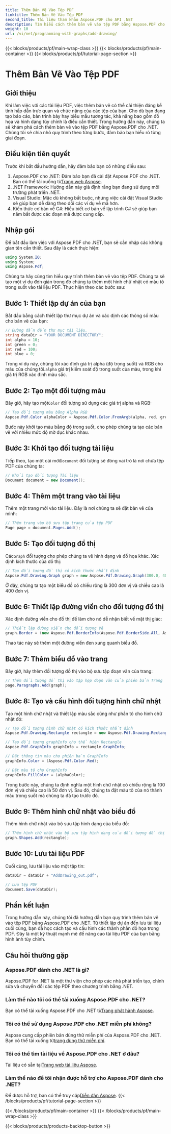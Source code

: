 ```yaml
---
title: Thêm Bản Vẽ Vào Tệp PDF
linktitle: Thêm Bản Vẽ Vào Tệp PDF
second_title: Tài liệu tham khảo Aspose.PDF cho API .NET
description: Tìm hiểu cách thêm bản vẽ vào tệp PDF bằng Aspose.PDF cho .NET. Hướng dẫn từng bước này bao gồm cài đặt màu sắc, thêm hình dạng và lưu tệp PDF của bạn.
weight: 10
url: /vi/net/programming-with-graphs/add-drawing/
---
```


{{< blocks/products/pf/main-wrap-class >}}
{{< blocks/products/pf/main-container >}}
{{< blocks/products/pf/tutorial-page-section >}}

# Thêm Bản Vẽ Vào Tệp PDF

## Giới thiệu

Khi làm việc với các tài liệu PDF, việc thêm bản vẽ có thể cải thiện đáng kể tính hấp dẫn trực quan và chức năng của các tệp của bạn. Cho dù bạn đang tạo báo cáo, bản trình bày hay biểu mẫu tương tác, khả năng bao gồm đồ họa và hình dạng tùy chỉnh là điều cần thiết. Trong hướng dẫn này, chúng ta sẽ khám phá cách thêm bản vẽ vào tệp PDF bằng Aspose.PDF cho .NET. Chúng tôi sẽ chia nhỏ quy trình theo từng bước, đảm bảo bạn hiểu rõ từng giai đoạn.

## Điều kiện tiên quyết

Trước khi bắt đầu hướng dẫn, hãy đảm bảo bạn có những điều sau:

1.  Aspose.PDF cho .NET: Đảm bảo bạn đã cài đặt Aspose.PDF cho .NET. Bạn có thể tải xuống từ[Trang web Aspose](https://releases.aspose.com/pdf/net/).
2. .NET Framework: Hướng dẫn này giả định rằng bạn đang sử dụng môi trường phát triển .NET.
3. Visual Studio: Mặc dù không bắt buộc, nhưng việc cài đặt Visual Studio sẽ giúp bạn dễ dàng theo dõi các ví dụ về mã hơn.
4. Kiến thức cơ bản về C#: Hiểu biết cơ bản về lập trình C# sẽ giúp bạn nắm bắt được các đoạn mã được cung cấp.

## Nhập gói

Để bắt đầu làm việc với Aspose.PDF cho .NET, bạn sẽ cần nhập các không gian tên cần thiết. Sau đây là cách thực hiện:

```csharp
using System.IO;
using System;
using Aspose.Pdf;
```

Chúng ta hãy cùng tìm hiểu quy trình thêm bản vẽ vào tệp PDF. Chúng ta sẽ tạo một ví dụ đơn giản trong đó chúng ta thêm một hình chữ nhật có màu tô trong suốt vào tài liệu PDF. Thực hiện theo các bước sau:

## Bước 1: Thiết lập dự án của bạn

Bắt đầu bằng cách thiết lập thư mục dự án và xác định các thông số màu cho bản vẽ của bạn:

```csharp
// Đường dẫn đến thư mục tài liệu.
string dataDir = "YOUR DOCUMENT DIRECTORY";
int alpha = 10;
int green = 0;
int red = 100;
int blue = 0;
```

 Trong ví dụ này, chúng tôi xác định giá trị alpha (độ trong suốt) và RGB cho màu của chúng tôi.`alpha` giá trị kiểm soát độ trong suốt của màu, trong khi giá trị RGB xác định màu sắc.

## Bước 2: Tạo một đối tượng màu

 Bây giờ, hãy tạo một`Color` đối tượng sử dụng các giá trị alpha và RGB:

```csharp
// Tạo đối tượng màu bằng Alpha RGB
Aspose.Pdf.Color alphaColor = Aspose.Pdf.Color.FromArgb(alpha, red, green, blue); // Cung cấp kênh alpha
```

Bước này khởi tạo màu bằng độ trong suốt, cho phép chúng ta tạo các bản vẽ với nhiều mức độ mờ đục khác nhau.

## Bước 3: Khởi tạo đối tượng tài liệu

 Tiếp theo, tạo một cái mới`Document` đối tượng sẽ đóng vai trò là nơi chứa tệp PDF của chúng ta:

```csharp
// Khởi tạo đối tượng Tài liệu
Document document = new Document();
```

## Bước 4: Thêm một trang vào tài liệu

Thêm một trang mới vào tài liệu. Đây là nơi chúng ta sẽ đặt bản vẽ của mình:

```csharp
// Thêm trang vào bộ sưu tập trang của tệp PDF
Page page = document.Pages.Add();
```

## Bước 5: Tạo đối tượng đồ thị

 Các`Graph` đối tượng cho phép chúng ta vẽ hình dạng và đồ họa khác. Xác định kích thước của đồ thị:

```csharp
// Tạo đối tượng đồ thị có kích thước nhất định
Aspose.Pdf.Drawing.Graph graph = new Aspose.Pdf.Drawing.Graph(300.0, 400.0);
```

Ở đây, chúng ta tạo một biểu đồ có chiều rộng là 300 đơn vị và chiều cao là 400 đơn vị.

## Bước 6: Thiết lập đường viền cho đối tượng đồ thị

Xác định đường viền cho đồ thị để làm cho nó dễ nhận biết về mặt thị giác:

```csharp
// Thiết lập đường viền cho đối tượng Vẽ
graph.Border = (new Aspose.Pdf.BorderInfo(Aspose.Pdf.BorderSide.All, Aspose.Pdf.Color.Black));
```

Thao tác này sẽ thêm một đường viền đen xung quanh biểu đồ.

## Bước 7: Thêm biểu đồ vào trang

Bây giờ, hãy thêm đối tượng đồ thị vào bộ sưu tập đoạn văn của trang:

```csharp
// Thêm đối tượng đồ thị vào tập hợp đoạn văn của phiên bản Trang
page.Paragraphs.Add(graph);
```

## Bước 8: Tạo và cấu hình đối tượng hình chữ nhật

Tạo một hình chữ nhật và thiết lập màu sắc cũng như phần tô cho hình chữ nhật đó:

```csharp
// Tạo đối tượng hình chữ nhật có kích thước nhất định
Aspose.Pdf.Drawing.Rectangle rectangle = new Aspose.Pdf.Drawing.Rectangle(0, 0, 100, 50);

// Tạo đối tượng graphInfo cho thể hiện Rectangle
Aspose.Pdf.GraphInfo graphInfo = rectangle.GraphInfo;

// Đặt thông tin màu cho phiên bản GraphInfo
graphInfo.Color = (Aspose.Pdf.Color.Red);

// Đặt màu tô cho GraphInfo
graphInfo.FillColor = (alphaColor);
```

Trong bước này, chúng ta định nghĩa một hình chữ nhật có chiều rộng là 100 đơn vị và chiều cao là 50 đơn vị. Sau đó, chúng ta đặt màu tô của nó thành màu trong suốt mà chúng ta đã tạo trước đó.

## Bước 9: Thêm hình chữ nhật vào biểu đồ

Thêm hình chữ nhật vào bộ sưu tập hình dạng của biểu đồ:

```csharp
// Thêm hình chữ nhật vào bộ sưu tập hình dạng của đối tượng đồ thị
graph.Shapes.Add(rectangle);
```

## Bước 10: Lưu tài liệu PDF

Cuối cùng, lưu tài liệu vào một tập tin:

```csharp
dataDir = dataDir + "AddDrawing_out.pdf";

// Lưu tệp PDF
document.Save(dataDir);
```

## Phần kết luận

Trong hướng dẫn này, chúng tôi đã hướng dẫn bạn quy trình thêm bản vẽ vào tệp PDF bằng Aspose.PDF cho .NET. Từ thiết lập dự án đến lưu tài liệu cuối cùng, bạn đã học cách tạo và cấu hình các thành phần đồ họa trong PDF. Đây là một kỹ thuật mạnh mẽ để nâng cao tài liệu PDF của bạn bằng hình ảnh tùy chỉnh.

## Câu hỏi thường gặp

### Aspose.PDF dành cho .NET là gì?

Aspose.PDF for .NET là một thư viện cho phép các nhà phát triển tạo, chỉnh sửa và chuyển đổi các tệp PDF theo chương trình bằng .NET.

### Làm thế nào tôi có thể tải xuống Aspose.PDF cho .NET?

 Bạn có thể tải xuống Aspose.PDF cho .NET từ[Trang phát hành Aspose](https://releases.aspose.com/pdf/net/).

### Tôi có thể sử dụng Aspose.PDF cho .NET miễn phí không?

 Aspose cung cấp phiên bản dùng thử miễn phí của Aspose.PDF cho .NET. Bạn có thể tải xuống từ[trang dùng thử miễn phí](https://releases.aspose.com/).

### Tôi có thể tìm tài liệu về Aspose.PDF cho .NET ở đâu?

 Tài liệu có sẵn tại[Trang web tài liệu Aspose](https://reference.aspose.com/pdf/net/).

### Làm thế nào để tôi nhận được hỗ trợ cho Aspose.PDF dành cho .NET?

 Để được hỗ trợ, bạn có thể truy cập[Diễn đàn Aspose](https://forum.aspose.com/c/pdf/10).
{{< /blocks/products/pf/tutorial-page-section >}}

{{< /blocks/products/pf/main-container >}}
{{< /blocks/products/pf/main-wrap-class >}}

{{< blocks/products/products-backtop-button >}}
